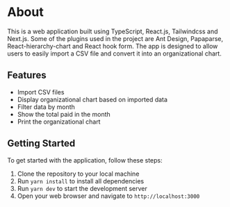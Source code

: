 # About

This is a web application built using TypeScript, React.js, Tailwindcss and Next.js. Some of the plugins used in the project are Ant Design, Papaparse, React-hierarchy-chart and React hook form. The app is designed to allow users to easily import a CSV file and convert it into an organizational chart.

## Features

- Import CSV files
- Display organizational chart based on imported data
- Filter data by month
- Show the total paid in the month
- Print the organizational chart

## Getting Started

To get started with the application, follow these steps:

1. Clone the repository to your local machine
2. Run `yarn install` to install all dependencies
3. Run `yarn dev` to start the development server
4. Open your web browser and navigate to `http://localhost:3000`

